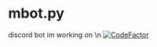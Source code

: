 # mbot.py
discord bot im working on
\n
[![CodeFactor](https://www.codefactor.io/repository/github/mgpyz/mbot.py/badge)](https://www.codefactor.io/repository/github/mgpyz/mbot.py)
